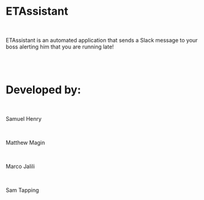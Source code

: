 <h1>ETAssistant</h1> <br/>
<p>ETAssistant is an automated application that sends a Slack message to your boss alerting him that you are running late!<p><br/><br/>

<h1>Developed by:</h1><br/>

<p>Samuel Henry</p> <br/>
<p>Matthew Magin</p> <br/>
<p>Marco Jalili</p> <br/>
<p>Sam Tapping</p> <br/>
